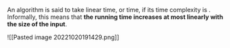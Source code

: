 An algorithm is said to take linear time, or time, if its time complexity is . Informally, this means that **the running time increases at most linearly with the size of the input**.

![[Pasted image 20221020191429.png]]